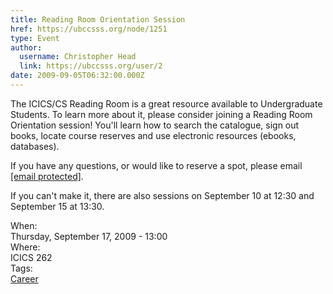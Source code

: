 ```yaml
---
title: Reading Room Orientation Session 
href: https://ubccsss.org/node/1251
type: Event
author:
  username: Christopher Head
  link: https://ubccsss.org/user/2
date: 2009-09-05T06:32:00.000Z
---
```


<div class="field field-name-body field-type-text-with-summary field-label-hidden"><div class="field-items"><div class="field-item even"><p>The ICICS/CS Reading Room is a great resource available to Undergraduate Students. To learn more about it, please consider joining a Reading Room Orientation session! You&apos;ll learn how to search the catalogue, sign out books, locate course reserves and use electronic resources (ebooks, databases).</p>
<p>If you have any questions, or would like to reserve a spot, please email <a href="/cdn-cgi/l/email-protection#ef9d8b81889d808082af8c9cc19a8d8cc18c8e"><span class="__cf_email__" data-cfemail="7200161c15001d1d1f3211015c0710115c1113">[email&#xA0;protected]</span></a>.</p>
<p>If you can&apos;t make it, there are also sessions on September 10 at 12:30 and September 15 at 13:30.</p>
</div></div></div><div class="field field-name-field-dates field-type-datetime field-label-above"><div class="field-label">When:&#xA0;</div><div class="field-items"><div class="field-item even"><span class="date-display-single">Thursday, September 17, 2009 - 13:00</span></div></div></div><div class="field field-name-field-location field-type-text field-label-above"><div class="field-label">Where:&#xA0;</div><div class="field-items"><div class="field-item even">ICICS 262</div></div></div>    <footer>
    <div class="field field-name-field-tags field-type-taxonomy-term-reference field-label-above"><div class="field-label">Tags:&#xA0;</div><div class="field-items"><div class="field-item even"><a href="/career">Career</a></div></div></div>      </footer>